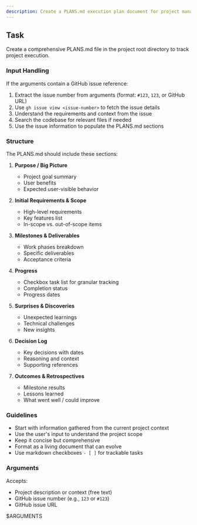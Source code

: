 ```yaml
---
description: Create a PLANS.md execution plan document for project management
---
```


## Task

Create a comprehensive PLANS.md file in the project root directory to track project execution.

### Input Handling

If the arguments contain a GitHub issue reference:
1. Extract the issue number from arguments (format: `#123`, `123`, or GitHub URL)
2. Use `gh issue view <issue-number>` to fetch the issue details
3. Understand the requirements and context from the issue
4. Search the codebase for relevant files if needed
5. Use the issue information to populate the PLANS.md sections

### Structure

The PLANS.md should include these sections:

1. **Purpose / Big Picture**

   - Project goal summary
   - User benefits
   - Expected user-visible behavior

2. **Initial Requirements & Scope**

   - High-level requirements
   - Key features list
   - In-scope vs. out-of-scope items

3. **Milestones & Deliverables**

   - Work phases breakdown
   - Specific deliverables
   - Acceptance criteria

4. **Progress**

   - Checkbox task list for granular tracking
   - Completion status
   - Progress dates

5. **Surprises & Discoveries**

   - Unexpected learnings
   - Technical challenges
   - New insights

6. **Decision Log**

   - Key decisions with dates
   - Reasoning and context
   - Supporting references

7. **Outcomes & Retrospectives**
   - Milestone results
   - Lessons learned
   - What went well / could improve

### Guidelines

- Start with information gathered from the current project context
- Use the user's input to understand the project scope
- Keep it concise but comprehensive
- Format as a living document that can evolve
- Use markdown checkboxes `- [ ]` for trackable tasks

### Arguments

Accepts:
- Project description or context (free text)
- GitHub issue number (e.g., `123` or `#123`)
- GitHub issue URL

$ARGUMENTS
